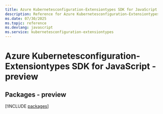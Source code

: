 ```yaml
---
title: Azure Kubernetesconfiguration-Extensiontypes SDK for JavaScript
description: Reference for Azure Kubernetesconfiguration-Extensiontypes SDK for JavaScript
ms.date: 07/30/2025
ms.topic: reference
ms.devlang: javascript
ms.service: kubernetesconfiguration-extensiontypes
---
```

# Azure Kubernetesconfiguration-Extensiontypes SDK for JavaScript - preview
## Packages - preview
[!INCLUDE [packages](kubernetesconfiguration-extensiontypes-index.md)]